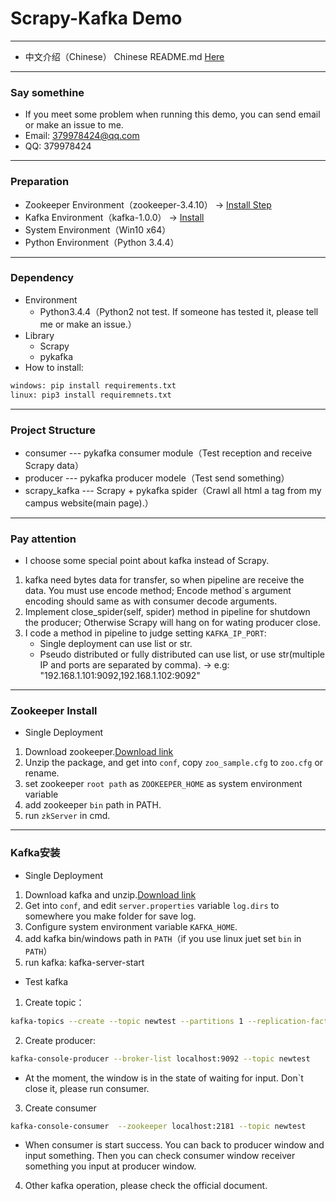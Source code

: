 # Scrapy-Kafka Demo

---

* 中文介绍（Chinese）
Chinese README.md [Here](https://github.com/sunhailin-Leo/Scrapy-Kafka-Demo/blob/master/README.md)


---
<h3 id="Start">Say somethine</h3>

* If you meet some problem when running this demo, you can send email or make an issue to me.
* Email: 379978424@qq.com
* QQ: 379978424

---

<h3 id="Ready">Preparation</h3>

* Zookeeper Environment（zookeeper-3.4.10） ->  [Install Step](#ZookeeperInstall)
* Kafka Environment（kafka-1.0.0） ->  [Install](#KafkaInstall)
* System Environment（Win10 x64）
* Python Environment（Python 3.4.4）

---

<h3 id="Env">Dependency</h3>

* Environment
    * Python3.4.4（Python2 not test. If someone has tested it, please tell me or make an issue.）
* Library
    * Scrapy
    * pykafka
* How to install:

```bash
windows: pip install requirements.txt
linux: pip3 install requiremnets.txt
```

---

<h3 id="Structure">Project Structure</h3>

* consumer --- pykafka consumer module（Test reception and receive Scrapy data）
* producer --- pykafka producer modele（Test send something）
* scrapy_kafka --- Scrapy + pykafka spider（Crawl all html a tag from my campus website(main page).）

---

<h3 id="attention">Pay attention</h3>

* I choose some special point about kafka instead of Scrapy.

1. kafka need bytes data for transfer, so when pipeline are receive the data. You must use encode method; Encode method`s argument encoding should same as with consumer decode arguments.
2. Implement close_spider(self, spider) method in pipeline for shutdown the producer; Otherwise Scrapy will hang on for wating producer close. 
3. I code a method in pipeline to judge setting `KAFKA_IP_PORT`:
    * Single deployment can use list or str.
    * Pseudo distributed or fully distributed can use list, or use str(multiple IP and ports are separated by comma). -> e.g: "192.168.1.101:9092,192.168.1.102:9092"

---

<h3 id="ZookeeperInstall">Zookeeper Install</h3>

* Single Deployment

1. Download zookeeper.[Download link](https://www.apache.org/dyn/closer.cgi/zookeeper/)
2. Unzip the package, and get into `conf`, copy `zoo_sample.cfg` to `zoo.cfg` or rename.
3. set zookeeper `root path` as `ZOOKEEPER_HOME` as system environment variable
4. add zookeeper `bin` path in PATH.
5. run `zkServer` in cmd.

---

<h3 id="KafkaInstall">Kafka安装</h3>

* Single Deployment

1. Download kafka and unzip.[Download link](http://kafka.apache.org/downloads)
2. Get into `conf`, and edit `server.properties` variable `log.dirs` to somewhere you make folder for save log.
3. Configure system environment variable `KAFKA_HOME`.
4. add kafka bin/windows path in `PATH`（if you use linux juet set `bin` in `PATH`）
5. run kafka: kafka-server-start <the path absolute path of server.properties>

* Test kafka

1. Create topic：

```bash
kafka-topics --create --topic newtest --partitions 1 --replication-factor 1 --zookeeper localhost:2181 
```

2. Create producer:

```bash
kafka-console-producer --broker-list localhost:9092 --topic newtest  
```

* At the moment, the window is in the state of waiting for input. Don`t close it, please run consumer.

3. Create consumer

```bash
kafka-console-consumer  --zookeeper localhost:2181 --topic newtest
```

* When consumer is start success. You can back to producer window and input something. Then you can check consumer window receiver something you input at producer window.

4. Other kafka operation, please check the official document. 